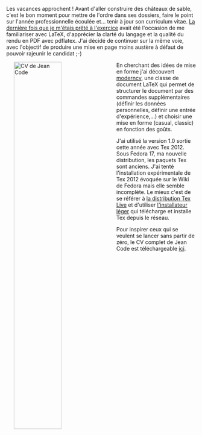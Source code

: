 <!-- title: Ranger son cartable -->
<!-- category: Humeur -->
<!-- tag: planet -->

Les vacances approchent ! Avant d'aller construire des châteaux de sable, c'est
le bon moment pour mettre de l'ordre dans ses dossiers, faire le point sur
l'année professionnelle écoulée et... tenir à jour son curriculum vitae.<!-- more --> [La
dernière fois que je m'étais prêté à
l'exercice](/2010/decouvrir-latex/)
avait été l'occasion de me familiariser avec LaTeX, d'apprécier la clarté du
langage et la qualité du rendu en PDF avec pdflatex. J'ai décidé de continuer
sur la même voie, avec l'objectif de produire une mise en page moins austère
à défaut de pouvoir rajeunir le candidat ;-)

 <img src="/images/06x/trollface_cv.png" width="50%" height="50%" alt="CV
de Jean Code" style="float:left; margin: 0px 20px;" /> En cherchant des idées
de mise en forme j'ai découvert [moderncv](http://www.ctan.org/pkg/moderncv),
une classe de document LaTeX qui permet de structurer le document par des
commandes supplémentaires (définir les données personnelles, définir une
entrée d'expérience,...) et choisir une mise en forme (casual, classic) en
fonction des goûts.

J'ai utilisé la version 1.0 sortie cette année avec Tex 2012. Sous Fedora 17,
ma nouvelle distribution, les paquets Tex sont anciens. J'ai tenté
l'installation expérimentale de Tex 2012 évoquée sur le Wiki de Fedora mais
elle semble incomplète. Le mieux c'est de se référer à [la distribution Tex
Live](http://www.tug.org/texlive/) et d'utiliser [l'installateur
léger](http://www.tug.org/texlive/acquire-netinstall.html) qui télécharge et
installe Tex depuis le réseau.

Pour inspirer ceux qui se veulent se lancer sans partir de zéro, le CV complet
de Jean Code est téléchargeable [ici](/documents/moderncv.zip).
